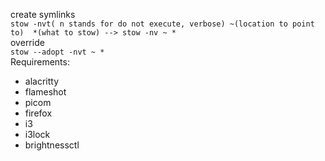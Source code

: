 create symlinks <br />
    `stow -nvt( n stands for do not execute, verbose) ~(location to point to)  *(what to stow) --> stow -nv ~ *` <br />
override<br />
    `stow --adopt -nvt ~ *`<br />
Requirements: <br />
<ul>
    <li>alacritty</li>
    <li>flameshot</li>
    <li>picom</li>
    <li>firefox</li>
    <li>i3</li>
    <li>i3lock</li>
    <li>brightnessctl</li>
</ul>
